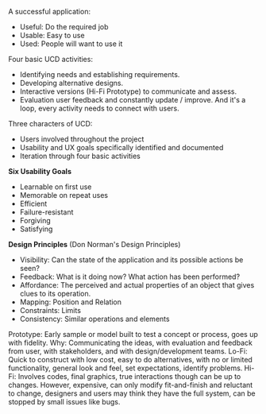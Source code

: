 A successful application:
- Useful: Do the required job
- Usable: Easy to use
- Used: People will want to use it

Four basic UCD activities:
- Identifying needs and establishing requirements.
- Developing alternative designs.
- Interactive versions (Hi-Fi Prototype) to communicate and assess.
- Evaluation user feedback and constantly update / improve.
And it's a loop, every activity needs to connect with users.

Three characters of UCD:
- Users involved throughout the project
- Usability and UX goals specifically identified and documented
- Iteration through four basic activities

**Six Usability Goals**
- Learnable on first use
- Memorable on repeat uses
- Efficient
- Failure-resistant
- Forgiving
- Satisfying

**Design Principles**
(Don Norman's Design Principles)
- Visibility: Can the state of the application and its possible actions be seen?
- Feedback: What is it doing now? What action has been performed?
- Affordance: The perceived and actual properties of an object that gives clues to its operation.
- Mapping: Position and Relation
- Constraints: Limits
- Consistency: Similar operations and elements

Prototype: Early sample or model built to test a concept or process, goes up with fidelity.
Why: Communicating the ideas, with evaluation and feedback from user, with stakeholders, and with design/development teams.
Lo-Fi: Quick to construct with low cost, easy to do alternatives, with no or limited functionality, general look and feel, set expectations, identify problems.
Hi-Fi: Involves codes, final graphics, true interactions though can be up to changes. However, expensive, can only modify fit-and-finish and reluctant to change, designers and users may think they have the full system, can be stopped by small issues like bugs.


